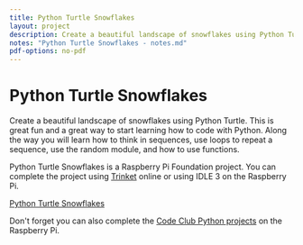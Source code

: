 ```yaml
---
title: Python Turtle Snowflakes
layout: project
description: Create a beautiful landscape of snowflakes using Python Turtle.
notes: "Python Turtle Snowflakes - notes.md"
pdf-options: no-pdf
---
```


# Python Turtle Snowflakes

Create a beautiful landscape of snowflakes using Python Turtle. This is great fun and a great way to start learning how to code with Python. Along the way you will learn how to think in sequences, use loops to repeat a sequence, use the random module, and how to use functions.

Python Turtle Snowflakes is a Raspberry Pi Foundation project. You can complete the project using [Trinket](jumpto.cc/python-new) online or using IDLE 3 on the Raspberry Pi.

[Python Turtle Snowflakes](https://www.raspberrypi.org/learning/turtle-snowflakes/)

Don't forget you can also complete the [Code Club Python projects](https://codeclubprojects.org/en-GB/python/) on the Raspberry Pi.
